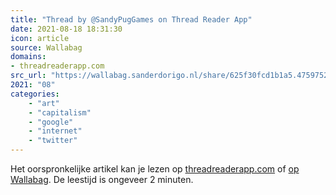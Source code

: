 ```yaml
---
title: "Thread by @SandyPugGames on Thread Reader App"
date: 2021-08-18 18:31:30
icon: article
source: Wallabag
domains:
- threadreaderapp.com
src_url: "https://wallabag.sanderdorigo.nl/share/625f30fcd1b1a5.47597527"
2021: "08"
categories:
    - "art"
    - "capitalism"
    - "google"
    - "internet"
    - "twitter"
---
```

Het oorspronkelijke artikel kan je lezen op [threadreaderapp.com](https://threadreaderapp.com/thread/1403797949164015617.html) of [op Wallabag](https://wallabag.sanderdorigo.nl/share/625f30fcd1b1a5.47597527). De leestijd is ongeveer 2 minuten.